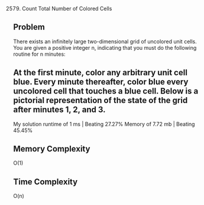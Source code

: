 2579. Count Total Number of Colored Cells

Problem
------------------------------------------------------------------------------------------------------------------------------------------------------------------------------------------------------------------------------------------------------------------------
There exists an infinitely large two-dimensional grid of uncolored unit cells. You are given a positive integer n, indicating that you must do the following routine for n minutes:

At the first minute, color any arbitrary unit cell blue.
Every minute thereafter, color blue every uncolored cell that touches a blue cell.
Below is a pictorial representation of the state of the grid after minutes 1, 2, and 3.
------------------------------------------------------------------------------------------------------------------------------------------------------------------------------------------------------------------------------------------------------------------------

My solution 
    runtime of 1 ms   | Beating 27.27%
    Memory of 7.72 mb | Beating 45.45%


Memory Complexity
------------------------------------------------------------------
O(1)

Time Complexity
------------------------------------------------------------------
O(n)
